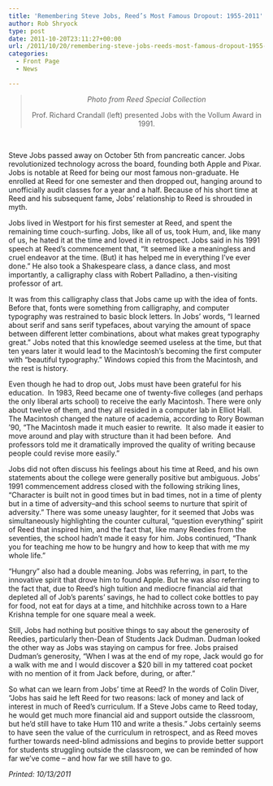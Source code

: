 ```yaml
---
title: 'Remembering Steve Jobs, Reed’s Most Famous Dropout: 1955-2011'
author: Rob Shryock
type: post
date: 2011-10-20T23:11:27+00:00
url: /2011/10/20/remembering-steve-jobs-reeds-most-famous-dropout-1955-2011/
categories:
  - Front Page
  - News

---
```

> <p style="text-align: center;">
>   <a href="https://i2.wp.com/www.reedquest.org/wp-content/uploads/2011/10/JobsSteve1atVollumAwd1991.jpg"><img class="aligncenter size-full wp-image-904" title="JobsSteve1atVollumAwd1991" src="https://i2.wp.com/www.reedquest.org/wp-content/uploads/2011/10/JobsSteve1atVollumAwd1991.jpg?resize=300%2C200" alt="" data-recalc-dims="1" /></a><em>Photo from Reed Special Collection</em>
> </p>
> 
> <p style="text-align: center;">
>   Prof. Richard Crandall (left) presented Jobs with the Vollum Award in 1991.
> </p>

&nbsp;

Steve Jobs passed away on October 5th from pancreatic cancer. Jobs revolutionized technology across the board, founding both Apple and Pixar. Jobs is notable at Reed for being our most famous non-graduate. He enrolled at Reed for one semester and then dropped out, hanging around to unofficially audit classes for a year and a half. Because of his short time at Reed and his subsequent fame, Jobs&#8217; relationship to Reed is shrouded in myth.

Jobs lived in Westport for his first semester at Reed, and spent the remaining time couch-surfing. Jobs, like all of us, took Hum, and, like many of us, he hated it at the time and loved it in retrospect. Jobs said in his 1991 speech at Reed&#8217;s commencement that, “It seemed like a meaningless and cruel endeavor at the time. (But) it has helped me in everything I&#8217;ve ever done.” He also took a Shakespeare class, a dance class, and most importantly, a calligraphy class with Robert Palladino, a then-visiting professor of art.

It was from this calligraphy class that Jobs came up with the idea of fonts. Before that, fonts were something from calligraphy, and computer typography was restrained to basic block letters. In Jobs&#8217; words, “I learned about serif and sans serif typefaces, about varying the amount of space between different letter combinations, about what makes great typography great.” Jobs noted that this knowledge seemed useless at the time, but that ten years later it would lead to the Macintosh’s becoming the first computer with “beautiful typography.” Windows copied this from the Macintosh, and the rest is history.

Even though he had to drop out, Jobs must have been grateful for his education.  In 1983, Reed became one of twenty-five colleges (and perhaps the only liberal arts school) to receive the early Macintosh. There were only about twelve of them, and they all resided in a computer lab in Elliot Hall. The Macintosh changed the nature of academia, according to Rory Bowman &#8217;90, “The Macintosh made it much easier to rewrite.  It also made it easier to move around and play with structure than it had been before.  And professors told me it dramatically improved the quality of writing because people could revise more easily.”

Jobs did not often discuss his feelings about his time at Reed, and his own statements about the college were generally positive but ambiguous. Jobs&#8217; 1991 commencement address closed with the following striking lines, &#8220;Character is built not in good times but in bad times, not in a time of plenty but in a time of adversity&#8211;and this school seems to nurture that spirit of adversity.” There was some uneasy laughter, for it seemed that Jobs was simultaneously highlighting the counter cultural, “question everything” spirit of Reed that inspired him, and the fact that, like many Reedies from the seventies, the school hadn&#8217;t made it easy for him. Jobs continued, “Thank you for teaching me how to be hungry and how to keep that with me my whole life.&#8221;

“Hungry” also had a double meaning. Jobs was referring, in part, to the innovative spirit that drove him to found Apple. But he was also referring to the fact that, due to Reed&#8217;s high tuition and mediocre financial aid that depleted all of Job&#8217;s parents’ savings, he had to collect coke bottles to pay for food, not eat for days at a time, and hitchhike across town to a Hare Krishna temple for one square meal a week.

Still, Jobs had nothing but positive things to say about the generosity of Reedies, particularly then-Dean of Students Jack Dudman. Dudman looked the other way as Jobs was staying on campus for free. Jobs praised Dudman&#8217;s generosity, “When I was at the end of my rope, Jack would go for a walk with me and I would discover a $20 bill in my tattered coat pocket with no mention of it from Jack before, during, or after.”

So what can we learn from Jobs&#8217; time at Reed? In the words of Colin Diver, “Jobs has said he left Reed for two reasons: lack of money and lack of interest in much of Reed&#8217;s curriculum. If a Steve Jobs came to Reed today, he would get much more financial aid and support outside the classroom, but he&#8217;d still have to take Hum 110 and write a thesis.” Jobs certainly seems to have seen the value of the curriculum in retrospect, and as Reed moves further towards need-blind admissions and begins to provide better support for students struggling outside the classroom, we can be reminded of how far we&#8217;ve come – and how far we still have to go.

_Printed: 10/13/2011_